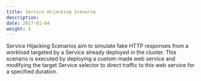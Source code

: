```yaml
---
title: Service Hijacking Scenario
description: 
date: 2017-01-04
weight: 3
---
```


Service Hijacking Scenarios aim to simulate fake HTTP responses from a workload targeted by a Service already deployed in the cluster. This scenario is executed by deploying a custom-made web service and modifying the target Service selector to direct traffic to this web service for a specified duration.
